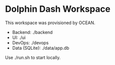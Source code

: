 # Dolphin Dash Workspace

This workspace was provisioned by OCEAN.

- Backend: ./backend
- UI: ./ui
- DevOps: ./devops
- Data (SQLite): ./data/app.db

Use ./run.sh to start locally.
